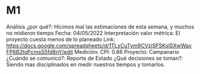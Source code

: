 # M1

Análisis ¿por qué?: Hicimos mal las estimaciones de esta semana, y muchos no midieron tiempo
Fecha: 04/05/2022
Interpretación valor métrica: El proyecto cuesta menos de lo planeado
Link: https://docs.google.com/spreadsheets/d/1TLxCuTym9CVzjSFSKslSXwWaxFP6B2tqPcmsS5fd8nY/edit
Medición: CPI: 0.86
Proyecto: Campanario
¿Cuándo se comunicó?: Reporte de Estado
¿Qué decisiones se toman?: Siendo mas disciplinados en medir nuestros tiempos y tomarlos.